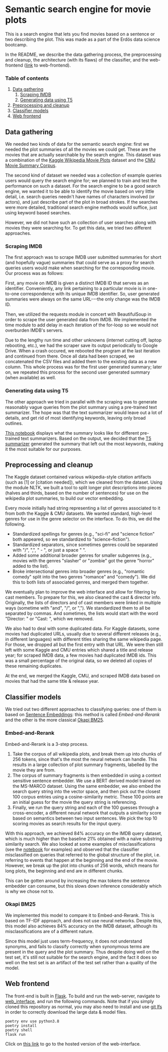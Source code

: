 # Semantic search engine for movie plots

This is a search engine that lets you find movies based on a sentence or two describing the plot.
This was made as a part of the Erdös data science bootcamp.

In the README, we describe the data gathering process, the preprocessing and cleanup, the architecture (with its flaws) of the classifier, and the web-frontend ([link](http://jupyter.sayantankhan.io/search) to web-frontend). 

### Table of contents
1. [Data gathering](#data-gathering)
    1. [Scraping IMDB](#imdb-scraping)
    2. [Generating data using T5](#summary-generation)
2. [Preprocessing and cleanup](#preprocessing)
3. [Classifier models](#classifier)
4. [Web frontend](#web-frontend)

## Data gathering <a name="data-gathering"></a>

We needed two kinds of data for the semantic search engine: first we needed the plot summaries of all the movies we could get. These are the movies that are actually searchable by the search engine.
This dataset was a combination of the [Kaggle Wikipedia Movie Plots](https://www.kaggle.com/datasets/jrobischon/wikipedia-movie-plots) dataset and the [CMU Movie Summary Corpus](http://www.cs.cmu.edu/~ark/personas/).

The second kind of dataset we needed was a collection of example queries users would query the search engine for; we planned to train and test the performance on such a dataset.
For the search engine to be a good search engine, we wanted it to be able to identify the movie based on very little detail, i.e. search queries needn't have names of characters involved (or actors), and just describe part of the plot in broad strokes.
If the searches were more detailed, traditional search engine methods would suffice, just using keyword based searches.

However, we did not have such an collection of user searches along with movies they were searching for.
To get this data, we tried two different approaches. 

### Scraping IMDB <a name="imdb-scraping"></a>

The first approach was to scrape IMDB user submitted summaries for short (and hopefully vague) summaries that could serve as a proxy for search queries users would make when searching for the corresponding movie. Our process was as follows:

First, any movie on IMDB is given a distinct IMDB ID that serves as an identifier. Conveniently, any link pertaining to a particular movie is in one-to-one correspondence with its unique IMDB identifier. So, user generated summaries were always on the same URL---the only change was the IMDB ID. 

Then, we utilized the requests module in concert with BeautifulSoup in order to scrape the user generated data from IMDB. We implemented the time module to add delay in each iteration of the for-loop so we would not overburden IMDB's servers. 

Due to the lengthy run time and other unknowns (internet cutting off, laptop rebooting, etc.), we had the scraper save its output periodically to Google Drive. When a crash occured, we rebooted the program at the last iteration and continued from there. Once all data had been scraped, we concatenated the CSV files and added them to the existing data as a new column. This whole process was for the first user generated summary; later on, we repeated this process for the second user generated summary (when available) as well.

### Generating data using T5 <a name="summary-generation"></a>

The other approach we tried in parallel with the scraping was to generate reasonably vague queries from the plot summary using a pre-trained text summarizer.
The hope was that the text summarizer would leave out a lot of details, and get rid of most identifying keywords, leaving only broad outlines.

[This notebook](notebooks/cleaning-and-preprocessing/plot-summarizer.ipynb) displays what the summary looks like for different pre-trained text summarizers.
Based on the output, we decided that the [T5 summarizer](https://huggingface.co/docs/transformers/model_doc/t5) generated the summary that left out the most keywords, making it the most suitable for our purposes.

## Preprocessing and cleanup <a name="preprocessing"></a>

The Kaggle dataset contained various wikipedia-style citation artifacts (such as \[1\] or \[citation needed\]), which we cleaned from the dataset. Using the module NLTK, we built a tool to split longer plot descriptions into pieces (halves and thirds, based on the number of sentences) for use on the wikipedia plot summaries, to build our vector embedding.

Every movie initially had string representing a list of genres associated to it from both the Kaggle & CMU datasets. We wanted standard, high-level genres for use in the genre selector on the interface. To do this, we did the following.
+ Standardized spellings for genres (e.g., "sci-fi" and "science fiction" both appeared, so we standardized to "science-fiction").
+ Standardized separators, since sometimes genres could be separated with "/", ",", " - ", or just a space " ".
+ Added some additional broader genres for smaller subgenres (e.g., movies with the genres "slasher" or "zombie" got the genre "horror" added to the list).
+ Broke intersectional genres into broader genres (e.g., "romantic comedy" split into the two genres "romance" and "comedy"). 
We did this to both lists of associated genres, and merged them together.

We eventually plan to improve the web interface and allow for filtering by cast members. To prepare for this, we also cleaned the cast & director info. Originally, the lists of directors and of cast members were linked in multiple ways (sometime with "and", "/", or ","). We standardized them to all be separated by commas. And sometimes, the lists would start with the word "Director: " or "Cast: ", which we removed.

We also had to deal with some duplicated data. For Kaggle datasets, some movies had duplicated URLs, usually due to several different releases (e.g., in different languages) with different titles sharing the same wikipedia page. For those, we dropped all but the first entry with that URL. We were then still left with some Kaggle and CMU entries which shared a title and release year; for scraped IMDB data, a few movies had duplicated IMDB ids. This was a small percentage of the original data, so we deleted all copies of these remaining duplicates.

At the end, we merged the Kaggle, CMU, and scraped IMDB data based on movies that had the same title & release year. 

## Classifier models <a name="classifier"></a>

We tried out two different approaches to classifying queries: one of them is based on [Sentence Embeddings](https://www.sbert.net/index.html): this method is called _Embed-and-Rerank_ and the other is the more classical [Okapi BM25](https://en.wikipedia.org/wiki/Okapi_BM25).

### Embed-and-Rerank

Embed-and-Rerank is a 3-step process.

1. Take the corpus of all wikipedia plots, and break them up into chunks of 256 tokens, since that's the most the neural network can handle. This results in a large collection of plot summary fragments, labelled by the movie they are from.
2. The corpus of summary fragments is then embedded in
using a context sensitive sentence embedder. We use a BERT derived model trained on the MS-MARCO dataset. Using the same embedder, we also embed the search query string into the vector space, and then pick out the closest 100 corpus entries using a cosine-similarity metric. These 100 points are an initial guess for the movie the query string is referencing.
3. Finally, we run the query string and each of the 100 guesses through a cross-encoder, a different neural network that outputs a similarity score based on semantics between two input sentences. We pick the top 10 scoring movies as search results for the input query.

With this approach, we achieved 84% accuracy on the IMDB query dataset, which is much higher than the baseline 21% obtained with a naïve substring similarity search.
We also looked at some examples of misclassifications (see the [notebook](notebooks/testing/embed_and_rerank.ipynb) for examples) and observed that the classifier misclassified on queries that referred to the global structure of the plot, i.e. referring to events that happen at the beginning and the end of the movie.
However, we break up the plot into chunks of 256 words, which means for long plots, the beginning and end are in different chunks.

This can be gotten around by increasing the max tokens the sentence embedder can consume, but this slows down inference considerably which is why we chose not to.

### Okapi BM25
We implemented this model to compare it to Embed-and-Rerank. This is based on TF-IDF approach, and does not use neural networks.
Despite this, this model also achieves 84% accuracy on the IMDB dataset, although its misclassifications are of a different nature.

Since this model just uses term-frequency, it does not understand synonyms, and fails to classify correctly when synonymous terms are present in the query and the plot summary.
Thus despite doing well on the test set, it's still not suitable for the search engine, and the fact it does so well on the test set is an artifact of the test set rather than a quality of the model.

## Web frontend <a name="web-frontend"></a>

The front-end is built in [Flask](https://flask.palletsprojects.com/en/2.1.x/).
To build and run the web-server, navigate to [web_interface](web_interface), and run the following commands.
Note that if you simply cloned this repository as normal, you may also need to install and use [git lfs](https://git-lfs.github.com/) in order to correctly download the large data & model files.
```
poetry env use python3.8
poetry install
poetry shell
flask run
```
Click on [this link](http://jupyter.sayantankhan.io/search) to go to the hosted version of the web-interface.
